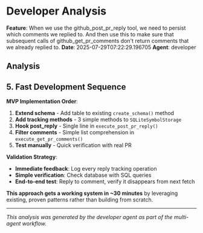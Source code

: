 # Developer Analysis

**Feature**: When we use the github_post_pr_reply tool, we need to persist which comments we replied to. And then use this to make sure that subsequent calls of github_get_pr_comments don't return comments that we already replied to.
**Date**: 2025-07-29T07:22:29.196705
**Agent**: developer

## Analysis

## 5. Fast Development Sequence

**MVP Implementation Order**:
1. **Extend schema** - Add table to existing `create_schema()` method
2. **Add tracking methods** - 3 simple methods to `SQLiteSymbolStorage`
3. **Hook post_reply** - Single line in `execute_post_pr_reply()`
4. **Filter comments** - Simple list comprehension in `execute_get_pr_comments()`
5. **Test manually** - Quick verification with real PR

**Validation Strategy**:
- **Immediate feedback**: Log every reply tracking operation
- **Simple verification**: Check database with SQL queries
- **End-to-end test**: Reply to comment, verify it disappears from next fetch

**This approach gets a working system in ~30 minutes** by leveraging existing, proven patterns rather than building from scratch.

---
*This analysis was generated by the developer agent as part of the multi-agent workflow.*
